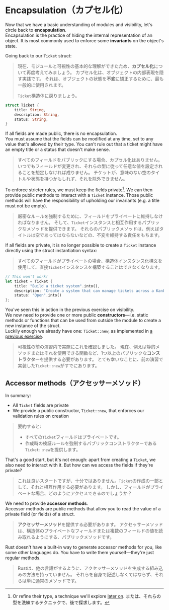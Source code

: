# Encapsulation（カプセル化）

Now that we have a basic understanding of modules and visibility, let's circle back to **encapsulation**.\
Encapsulation is the practice of hiding the internal representation of an object. It is most commonly
used to enforce some **invariants** on the object's state.

Going back to our `Ticket` struct:

> 現在、モジュールと可視性の基本的な理解ができたため、**カプセル化**について再度考えてみましょう。
> カプセル化は、オブジェクトの内部表現を隠す実践です。
> それは、オブジェクトの状態を**不変**に矯正するために、最も一般的に使用されます。
>
> `Ticket`構造体に戻りましょう。

```rust
struct Ticket {
    title: String,
    description: String,
    status: String,
}
```

If all fields are made public, there is no encapsulation.\
You must assume that the fields can be modified at any time, set to any value that's allowed by
their type. You can't rule out that a ticket might have an empty title or a status
that doesn't make sense.

> すべてのフィールドをパブリックにする場合、カプセル化はありません。
> いつでもフィールドが変更され、それらの型に従って任意な値を設定されることを想定しなければ成りません。
> チケットが、意味のない空のタイトルや状態を持つかもしれず、それを除外できません。

To enforce stricter rules, we must keep the fields private[^newtype].
We can then provide public methods to interact with a `Ticket` instance.
Those public methods will have the responsibility of upholding our invariants (e.g. a title must not be empty).

> 厳密なルールを強制するために、フィールドをプライベートに維持しなければなりません。
> そして、`Ticket`インスタンスと相互作用するパブリックなメソッドを提供できます。
> それらのパブリックメソッドは、例えばタイトルは空であってはならないなどの、不変を維持する責任をもちます。

If all fields are private, it is no longer possible to create a `Ticket` instance directly using the struct
instantiation syntax:

> すべてのフィールドがプライベートの場合、構造体インスタンス化構文を使用して、直接`Ticket`インスタンスを構築することはできなくなります。

```rust
// This won't work!
let ticket = Ticket {
    title: "Build a ticket system".into(),
    description: "Create a system that can manage tickets across a Kanban board".into(),
    status: "Open".into()
};
```

You've seen this in action in the previous exercise on visibility.\
We now need to provide one or more public **constructors**—i.e. static methods or functions that can be used
from outside the module to create a new instance of the struct.\
Luckily enough we already have one: `Ticket::new`, as implemented in [a previous exercise](02_validation.md).

> 可視性の前の演習内で実際にこれを確認しました。
> 現在、例えば静的メソッドまたはそれを使用できる関数など、1つ以上のパブリックな**コンストラクター**を提供する必要があります。
> とても幸いなことに、前の演習で実装した`Ticket::new`がすでにあります。

## Accessor methods（アクセッサーメソッド）

In summary:

- All `Ticket` fields are private
- We provide a public constructor, `Ticket::new`, that enforces our validation rules on creation

> 要約すると:
>
> - すべての`Ticket`フィールドはプライベートです。
> - 作成時の検証ルールを強制するパブリックコンストラクターである`Ticket::new`を提供します。

That's a good start, but it's not enough: apart from creating a `Ticket`, we also need to interact with it.
But how can we access the fields if they're private?

> これは良いスタートですが、十分ではありません。`Ticket`の作成の一部として、それと相互作用する必要があります。
> しかし、フィールドがプライベートな場合、どのようにアクセスできるのでしょうか？

We need to provide **accessor methods**.\
Accessor methods are public methods that allow you to read the value of a private field (or fields) of a struct.

> **アクセッサーメソッド**を提供する必要があります。
> アクセッサーメソッドは、構造体のプライベートなフィールドまたは複数のフィールドの値を読み取れるようにする、パブリックメソッドです。

Rust doesn't have a built-in way to generate accessor methods for you, like some other languages do.
You have to write them yourself—they're just regular methods.

> Rustは、他の言語がするように、アクセッサーメソッドを生成する組み込みの方法を持っていません。
> それらを自身で記述しなくてはならず、それらは単に通常のメソッドです。

[^newtype]: Or refine their type, a technique we'll explore [later on](../05_ticket_v2/15_outro.md).
または、それらの型を洗練するテクニックで、後で探求します。
